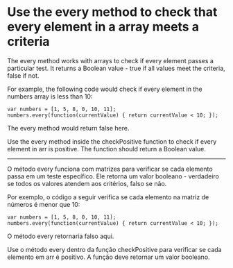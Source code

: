 # Use the every method to check that every element in a array meets a criteria

The every method works with arrays to check if every element passes a particular test. It returns a Boolean value - true if all values meet the criteria, false if not.

For example, the following code would check if every element in the numbers array is less than 10:

`var numbers = [1, 5, 8, 0, 10, 11];
numbers.every(function(currentValue) {
  return currentValue < 10;
});`

The every method would return false here.

Use the every method inside the checkPositive function to check if every element in arr is positive. The function should return a Boolean value.

---

O método every funciona com matrizes para verificar se cada elemento passa em um teste específico. Ele retorna um valor booleano - verdadeiro se todos os valores atendem aos critérios, falso se não.

Por exemplo, o código a seguir verifica se cada elemento na matriz de números é menor que 10:

`var numbers = [1, 5, 8, 0, 10, 11];
numbers.every(function(currentValue) {
  return currentValue < 10;
});`

O método every retornaria falso aqui.

Use o método every dentro da função checkPositive para verificar se cada elemento em arr é positivo. A função deve retornar um valor booleano. 